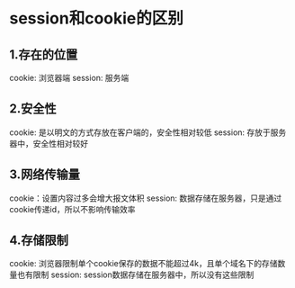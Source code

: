 # session和cookie的区别

## 1.存在的位置
cookie: 浏览器端
session: 服务端

## 2.安全性
cookie: 是以明文的方式存放在客户端的，安全性相对较低
session: 存放于服务器中，安全性相对较好

## 3.网络传输量
cookie：设置内容过多会增大报文体积
session: 数据存储在服务器，只是通过cookie传递id，所以不影响传输效率

## 4.存储限制
cookie: 浏览器限制单个cookie保存的数据不能超过4k，且单个域名下的存储数量也有限制
session: session数据存储在服务器中，所以没有这些限制